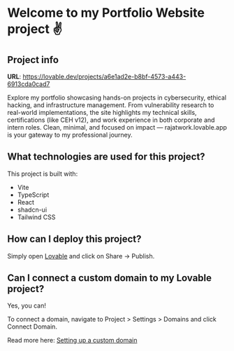 # Welcome to my Portfolio Website project ✌️

## Project info

**URL**: https://lovable.dev/projects/a6e1ad2e-b8bf-4573-a443-6913cda0cad7

Explore my portfolio showcasing hands-on projects in cybersecurity, ethical hacking, and infrastructure management. From vulnerability research to real-world implementations, the site highlights my technical skills, certifications (like CEH v12), and work experience in both corporate and intern roles. Clean, minimal, and focused on impact — rajatwork.lovable.app is your gateway to my professional journey.

## What technologies are used for this project?

This project is built with:

- Vite
- TypeScript
- React
- shadcn-ui
- Tailwind CSS

## How can I deploy this project?

Simply open [Lovable](https://lovable.dev/projects/a6e1ad2e-b8bf-4573-a443-6913cda0cad7) and click on Share -> Publish.

## Can I connect a custom domain to my Lovable project?

Yes, you can!

To connect a domain, navigate to Project > Settings > Domains and click Connect Domain.

Read more here: [Setting up a custom domain](https://docs.lovable.dev/tips-tricks/custom-domain#step-by-step-guide)
